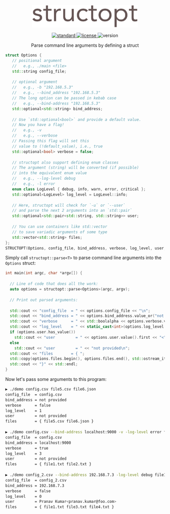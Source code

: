 <p align="center">
  <img height="70" src="img/logo.png"/>  
</p>

<p align="center">
  <a href="https://en.wikipedia.org/wiki/C%2B%2B17">
    <img src="https://img.shields.io/badge/C%2B%2B-17-blue.svg" alt="standard"/>
  </a>
  <a href="https://github.com/p-ranav/tabulate/blob/master/LICENSE">
    <img src="https://img.shields.io/badge/License-MIT-yellow.svg" alt="license"/>
  </a>
  <img src="https://img.shields.io/badge/version-1.0-blue.svg?cacheSeconds=2592000" alt="version"/>
</p>

<p align="center">
  Parse command line arguments by defining a struct
</p>

```cpp
struct Options {
   // positional argument
   //   e.g., ./main <file>
   std::string config_file;

   // optional argument
   //   e.g., -b "192.168.5.3"
   //   e.g., --bind_address "192.168.5.3"
   // The long option can be passed in kebab case
   //   e.g., --bind-address "192.168.5.3"
   std::optional<std::string> bind_address;

   // Use `std::optional<bool>` and provide a default value. 
   // Now you have a flag!
   //   e.g., -v
   //   e.g., --verbose
   // Passing this flag will set this 
   // value to (!default_value), i.e., true
   std::optional<bool> verbose = false;

   // structopt also support defining enum classes
   // The argument (string) will be converted (if possible)
   // into the equivalent enum value
   //   e.g., --log-level debug
   //   e.g., -l error
   enum class LogLevel { debug, info, warn, error, critical };
   std::optional<LogLevel> log_level = LogLevel::info;

   // Here, structopt will check for `-u` or `--user` 
   // and parse the next 2 arguments into an `std::pair`
   std::optional<std::pair<std::string, std::string>> user;

   // You can use containers like std::vector
   // to save variadic arguments of some type
   std::vector<std::string> files;
};
STRUCTOPT(Options, config_file, bind_address, verbose, log_level, user, files);
```

Simply call `structopt::parse<T>` to parse command line arguments into the `Options` struct:

```cpp
int main(int argc, char *argv[]) {
  
  // Line of code that does all the work:
  auto options = structopt::parse<Options>(argc, argv);

  // Print out parsed arguments:

  std::cout << "config_file  = " << options.config_file << "\n";
  std::cout << "bind_address = " << options.bind_address.value_or("not provided") << "\n";
  std::cout << "verbose      = " << std::boolalpha << options.verbose.value() << "\n";
  std::cout << "log_level    = " << static_cast<int>(options.log_level.value()) << "\n";
  if (options.user.has_value())
    std::cout << "user         = " << options.user.value().first << "<" << options.user.value().second << ">\n";
  else
    std::cout << "user         = " << "not provided\n";
  std::cout << "files        = { ";
  std::copy(options.files.begin(), options.files.end(), std::ostream_iterator<std::string>(std::cout, " "));
  std::cout << "}" << std::endl; 
}
```

Now let's pass some arguments to this program:

```bash
▶ ./demo config.csv file5.csv file6.json
config_file  = config.csv
bind_address = not provided
verbose      = false
log_level    = 1
user         = not provided
files        = { file5.csv file6.json }

▶ ./demo config.csv --bind-address localhost:9000 -v -log-level error file1.txt file2.txt
config_file  = config.csv
bind_address = localhost:9000
verbose      = true
log_level    = 3
user         = not provided
files        = { file1.txt file2.txt }

▶ ./demo config_2.csv --bind-address 192.168.7.3 -log-level debug file1.txt file3.txt file4.txt --user "Pranav Kumar" "pranav.kumar@foo.com"
config_file  = config_2.csv
bind_address = 192.168.7.3
verbose      = false
log_level    = 0
user         = Pranav Kumar<pranav.kumar@foo.com>
files        = { file1.txt file3.txt file4.txt }
```
